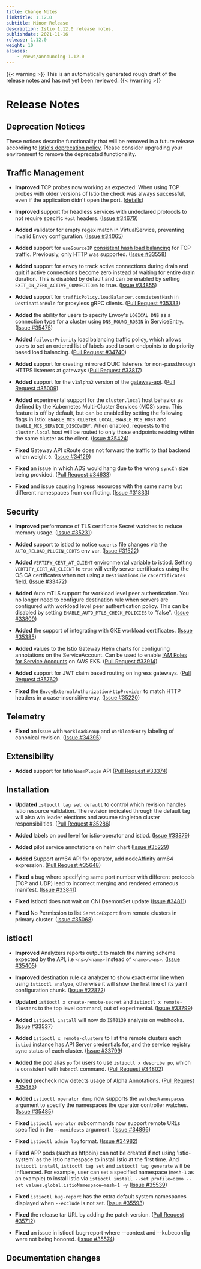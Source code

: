 ```yaml
---
title: Change Notes
linktitle: 1.12.0
subtitle: Minor Release
description: Istio 1.12.0 release notes.
publishdate: 2021-11-16
release: 1.12.0
weight: 10
aliases:
    - /news/announcing-1.12.0
---
```


{{< warning >}}
This is an automatically generated rough draft of the release notes and has not yet been reviewed.
{{< /warning >}}

# Release Notes

## Deprecation Notices

These notices describe functionality that will be removed in a future release according to [Istio's deprecation policy](/docs/releases/feature-stages/#feature-phase-definitions). Please consider upgrading your environment to remove the deprecated functionality.

## Traffic Management

- **Improved** TCP probes now working as expected: When using TCP probes with older versions of Istio the check was always successful, even if the application didn't open the port.
  ([details](/news/releases/1.12.x/announcing-1.12/upgrade-notes/#tcp-probes-now-working-as-expected)) 

- **Improved** support for headless services with undeclared protocols to not require specific `Host` headers.
  ([Issue #34679](https://github.com/istio/istio/issues/34679))

- **Added** validator for empty regex match in VirtualService, preventing invalid Envoy configuration.
  ([Issue #34065](https://github.com/istio/istio/issues/34065))

- **Added** support for `useSourceIP` [consistent hash load balancing](/docs/reference/config/networking/destination-rule/#LoadBalancerSettings-ConsistentHashLB) for TCP traffic. Previously, only HTTP was supported.
  ([Issue #33558](https://github.com/istio/istio/issues/33558))

- **Added** support for envoy to track active connections during drain and quit if active connections become zero instead of waiting for entire drain duration. This is disabled by default and can be enabled by setting `EXIT_ON_ZERO_ACTIVE_CONNECTIONS` to true.
  ([Issue #34855](https://github.com/istio/istio/issues/34855))

- **Added** support for `trafficPolicy.loadBalancer.consistentHash` in `DestinationRule` for proxyless gRPC clients.
  ([Pull Request #35333](https://github.com/istio/istio/pull/35333))
  
- **Added** the ability for users to specify Envoy's `LOGICAL_DNS` as a connection type for a cluster using `DNS_ROUND_ROBIN` in ServiceEntry.
  ([Issue #35475](https://github.com/istio/istio/issues/35475))

- **Added** `failoverPriority` load balancing traffic policy, which allows users to set an ordered list of labels used to sort endpoints to do priority based load balancing.
  ([Pull Request #34740](https://github.com/istio/istio/pull/34740))

- **Added** support for creating mirrored QUIC listeners for non-passthrough HTTPS listeners at gateways
  ([Pull Request #33817](https://github.com/istio/istio/pull/33817))
  

- **Added** support for the `v1alpha2` version of the [gateway-api](https://gateway-api.org/).
  ([Pull Request #35009](https://github.com/istio/istio/pull/35009))

- **Added** experimental support for the `cluster.local` host behavior as defined by the Kubernetes Multi-Cluster Services (MCS) spec. This feature is off by default, but can be enabled by setting the following flags in Istio: `ENABLE_MCS_CLUSTER_LOCAL`, `ENABLE_MCS_HOST` and `ENABLE_MCS_SERVICE_DISCOVERY`. When enabled, requests to the `cluster.local` host will be routed to only those endpoints residing within the same cluster as the client.
  ([Issue #35424](https://github.com/istio/istio/issues/35424))

- **Fixed** Gateway API xRoute does not forward the traffic to that backend when weight `0`.
  ([Issue #34129](https://github.com/istio/istio/issues/34129))

- **Fixed** an issue in which ADS would hang due to the wrong `syncCh` size being provided.
  ([Pull Request #34633](https://github.com/istio/istio/pull/34633))

- **Fixed** and issue causing Ingress resources with the same name but different namespaces from conflicting.
  ([Issue #31833](https://github.com/istio/istio/issues/31833))

## Security

- **Improved** performance of TLS certificate Secret watches to reduce memory usage.
  ([Issue #35231](https://github.com/istio/istio/issues/35231))


- **Added** support to istiod to notice `cacerts` file changes via the `AUTO_RELOAD_PLUGIN_CERTS` env var.
  ([Issue #31522](https://github.com/istio/istio/issues/31522))

- **Added** `VERTIFY_CERT_AT_CLIENT` environmental variable to istiod. Setting `VERTIFY_CERT_AT_CLIENT` to `true` will verify server certificates using the OS CA certificates when not using a `DestinationRule` `caCertificates` field.
  ([Issue #33472](https://github.com/istio/istio/issues/33472))

- **Added** Auto mTLS support for workload level peer authentication. You no longer need to configure destination rule when servers are configured with workload level peer authentication policy. This can be disabled by setting `ENABLE_AUTO_MTLS_CHECK_POLICIES` to "false". 
  ([Issue #33809](https://github.com/istio/istio/issues/33809))

- **Added** the support of integrating with GKE workload certificates.
  ([Issue #35385](https://github.com/istio/istio/issues/35385))

- **Added** values to the Istio Gateway Helm charts for configuring annotations on the ServiceAccount.  Can be used to enable [IAM Roles for Service Accounts](https://docs.aws.amazon.com/eks/latest/userguide/iam-roles-for-service-accounts.html) on AWS EKS.
  ([Pull Request #33914](https://github.com/istio/istio/pull/33914))

- **Added** support for JWT claim based routing on ingress gateways.
  ([Pull Request #35762](https://github.com/istio/istio/pull/35762))
  
- **Fixed** the `EnvoyExternalAuthorizationHttpProvider` to match HTTP headers in a case-insensitive way.
  ([Issue #35220](https://github.com/istio/istio/issues/35220))

## Telemetry

- **Fixed** an issue with `WorkloadGroup` and `WorkloadEntry` labeling of canonical revision.
  ([Issue #34395](https://github.com/istio/istio/issues/34395))

## Extensibility

- **Added** support for Istio `WasmPlugin` API
  ([Pull Request #33374](https://github.com/istio/istio/pull/33374))

## Installation

- **Updated** `istioctl tag set default` to control which revision handles Istio resource validation. The revision indicated
through the default tag will also win leader elections and assume singleton cluster responsibilities.
  ([Pull Request #35286](https://github.com/istio/istio/pull/35286))
  

- **Added** labels on pod level for istio-operator and istiod. 
  ([Issue #33879](https://github.com/istio/istio/issues/33879))

- **Added** pilot service annotations on helm chart
  ([Issue #35229](https://github.com/istio/istio/issues/35229))

- **Added** Support arm64 API for operator, add nodeAffinity arm64 expression.
  ([Pull Request #35648](https://github.com/istio/istio/pull/35648))

- **Fixed** a bug where specifying same port number with different protocols (TCP and UDP)
lead to incorrect merging and rendered erroneous manifest.
  ([Issue #33841](https://github.com/istio/istio/issues/33841))

- **Fixed** Istioctl does not wait on CNI DaemonSet update
  ([Issue #34811](https://github.com/istio/istio/issues/34811))

- **Fixed** No Permission to list `ServiceExport` from remote clusters in primary cluster.
  ([Issue #35068](https://github.com/istio/istio/issues/35068))

## istioctl

- **Improved** Analyzers reports output to match the naming scheme expected by the API, i.e `<ns>/<name>` instead of `<name>.<ns>`.
  ([Issue #35405](https://github.com/istio/istio/issues/35405))

- **Improved** destination rule ca analyzer to show exact error line when using `istioctl analyze`,
otherwise it will show the first line of its yaml configuration chunk.
  ([Issue #22872](https://github.com/istio/istio/issues/22872))

- **Updated** `istioctl x create-remote-secret` and `istioctl x remote-clusters` to the top level command, out of
experimental.
  ([Issue #33799](https://github.com/istio/istio/issues/33799))

- **Added** `istioctl install` will now do `IST0139` analysis on webhooks.
  ([Issue #33537](https://github.com/istio/istio/issues/33537))

- **Added** `istioctl x remote-clusters` to list the remote clusters each `istiod` instance has API Server credentials for,
and the service registry sync status of each cluster.
  ([Issue #33799](https://github.com/istio/istio/issues/33799))

- **Added** the pod alias `po` for users to use `istioctl x describe po`, which is consistent with `kubectl` command.
  ([Pull Request #34802](https://github.com/istio/istio/pull/34802))

- **Added** precheck now detects usage of Alpha Annotations.
  ([Pull Request #35483](https://github.com/istio/istio/pull/35483))

- **Added** `istioctl operator dump` now supports the `watchedNamespaces` argument to specify the namespaces the operator controller watches.
  ([Issue #35485](https://github.com/istio/istio/issues/35485))

- **Fixed** `istioctl operator` subcommands now support remote URLs specified in the `--manifests` argument.
  ([Issue #34896](https://github.com/istio/istio/issues/34896))

- **Fixed** `istioctl admin log` format.
  ([Issue #34982](https://github.com/istio/istio/issues/34982))

- **Fixed** APP pods (such as httpbin) can not be created if not using 'istio-system' as the Istio namespace to install Istio at the first time. And `istioctl install`, `istioctl tag set` and `istioctl tag generate` will be influenced. For example, user can set a specified namespace (`mesh-1` as an example) to install Istio via `istioctl install --set profile=demo --set values.global.istioNamespace=mesh-1 -y`
  ([Issue #35539](https://github.com/istio/istio/issues/35539))

- **Fixed** `istioctl bug-report` has the extra default system namespaces displayed when `--exclude` is not set.
  ([Issue #35593](https://github.com/istio/istio/issues/35593))

- **Fixed** the release tar URL by adding the patch version.
  ([Pull Request #35712](https://github.com/istio/istio/pull/35712))

- **Fixed** an issue in istioctl bug-report where --context and --kubeconfig were not being honored.
  ([Issue #35574](https://github.com/istio/istio/issues/35574))

## Documentation changes